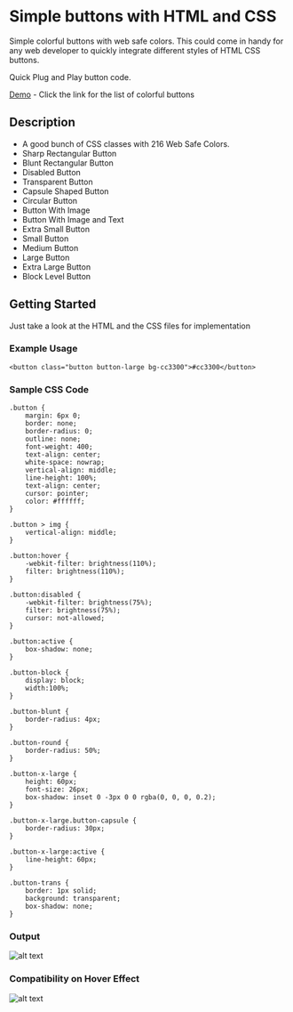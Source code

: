 # Simple buttons with HTML and CSS

Simple colorful buttons with web safe colors. This could come in handy for any web developer to quickly integrate different styles of HTML CSS buttons.

Quick Plug and Play button code.

[Demo](http://jerrythimothy.bigjapps.com/simple-buttons/) - Click the link for the list of colorful buttons

## Description

* A good bunch of CSS classes with 216 Web Safe Colors.
* Sharp Rectangular Button
* Blunt Rectangular Button
* Disabled Button
* Transparent Button
* Capsule Shaped Button
* Circular Button
* Button With Image
* Button With Image and Text
* Extra Small Button
* Small Button
* Medium Button
* Large Button
* Extra Large Button
* Block Level Button

## Getting Started

Just take a look at the HTML and the CSS files for implementation

### Example Usage

```
<button class="button button-large bg-cc3300">#cc3300</button>
```

### Sample CSS Code
```
.button {
    margin: 6px 0;
    border: none;
    border-radius: 0;
    outline: none;
    font-weight: 400;
    text-align: center;
    white-space: nowrap;
    vertical-align: middle;
    line-height: 100%;
    text-align: center;
    cursor: pointer; 
    color: #ffffff;
}

.button > img {
    vertical-align: middle;
}

.button:hover {
    -webkit-filter: brightness(110%);
    filter: brightness(110%);
}

.button:disabled {
    -webkit-filter: brightness(75%);
    filter: brightness(75%);
    cursor: not-allowed;
}

.button:active {
    box-shadow: none;
}

.button-block {
    display: block;
    width:100%;
}

.button-blunt {
    border-radius: 4px;
}

.button-round {
    border-radius: 50%;
}

.button-x-large {
    height: 60px;
    font-size: 26px;
    box-shadow: inset 0 -3px 0 0 rgba(0, 0, 0, 0.2);
}

.button-x-large.button-capsule {
    border-radius: 30px;
}

.button-x-large:active {
    line-height: 60px;
}

.button-trans {
    border: 1px solid;
    background: transparent;
    box-shadow: none;
}
```

### Output

![alt text](http://jerrythimothy.bigjapps.com/simple-buttons/output.png)


### Compatibility on Hover Effect

![alt text](http://jerrythimothy.bigjapps.com/simple-buttons/compatibility.png)
